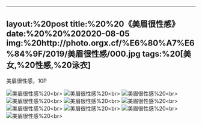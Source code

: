 ﻿---
layout:%20post
title:%20%20《美眉很性感》
date:%20%20%202020-08-05
img:%20http://photo.orgx.cf/%E6%80%A7%E6%84%9F/2019/美眉很性感/000.jpg
tags:%20[美女,%20性感,%20泳衣]
---

美眉很性感，10P

![美眉很性感](http://photo.orgx.cf/%E6%80%A7%E6%84%9F/2019/美眉很性感/001.jpg%20''美眉很性感'')%20<br>
![美眉很性感](http://photo.orgx.cf/%E6%80%A7%E6%84%9F/2019/美眉很性感/002.jpg%20''美眉很性感'')%20<br>
![美眉很性感](http://photo.orgx.cf/%E6%80%A7%E6%84%9F/2019/美眉很性感/003.jpg%20''美眉很性感'')%20<br>
![美眉很性感](http://photo.orgx.cf/%E6%80%A7%E6%84%9F/2019/美眉很性感/004.jpg%20''美眉很性感'')%20<br>
![美眉很性感](http://photo.orgx.cf/%E6%80%A7%E6%84%9F/2019/美眉很性感/005.jpg%20''美眉很性感'')%20<br>
![美眉很性感](http://photo.orgx.cf/%E6%80%A7%E6%84%9F/2019/美眉很性感/006.jpg%20''美眉很性感'')%20<br>
![美眉很性感](http://photo.orgx.cf/%E6%80%A7%E6%84%9F/2019/美眉很性感/007.jpg%20''美眉很性感'')%20<br>
![美眉很性感](http://photo.orgx.cf/%E6%80%A7%E6%84%9F/2019/美眉很性感/008.jpg%20''美眉很性感'')%20<br>
![美眉很性感](http://photo.orgx.cf/%E6%80%A7%E6%84%9F/2019/美眉很性感/009.jpg%20''美眉很性感'')%20<br>
![美眉很性感](http://photo.orgx.cf/%E6%80%A7%E6%84%9F/2019/美眉很性感/010.jpg%20''美眉很性感'')%20<br>
